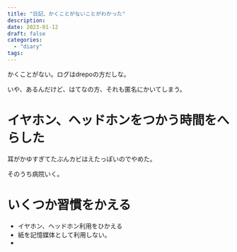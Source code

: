 ```yaml
---
title: "日記、かくことがないことがわかった"
description:
date: 2023-01-12
draft: false
categories:
  - "diary"
tags:
---
```


かくことがない。ログはdrepoの方だしな。

いや、あるんだけど、はてなの方、それも匿名にかいてしまう。

# イヤホン、ヘッドホンをつかう時間をへらした

耳がかゆすぎてたぶんカビはえたっぽいのでやめた。

そのうち病院いく。

# いくつか習慣をかえる

- イヤホン、ヘッドホン利用をひかえる
- 紙を記憶媒体として利用しない。
-
